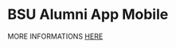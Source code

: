 # BSU Alumni App Mobile
MORE INFORMATIONS  [HERE](https://github.com/hubymeme22/alumni-app-project) 

